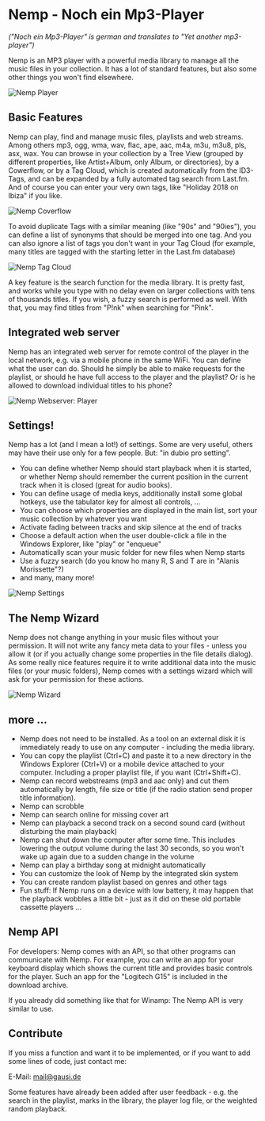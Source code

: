 # Nemp - Noch ein Mp3-Player
*("Noch ein Mp3-Player" is german and translates to "Yet another mp3-player")*

Nemp is an MP3 player with a powerful media library to manage all the music files in your collection. It has a lot of standard features, but also some other things you won't find elsewhere.

![Nemp Player](/Screenshots/MainPlayer-5-0.jpg)

## Basic Features

Nemp can play, find and manage music files, playlists and web streams. Among others mp3, ogg, wma, wav, flac, ape, aac, m4a, m3u, m3u8, pls, asx, wax. You can browse in your collection by a Tree View (grouped by different properties, like Artist+Album, only Album, or directories), by a Cowerflow, or by a Tag Cloud, which is created automatically from the ID3-Tags, and can be expanded by a fully automated tag search from Last.fm. And of course you can enter your very own tags, like "Holiday 2018 on Ibiza" if you like.

![Nemp Coverflow](/Screenshots/Coverflow.jpg)

To avoid duplicate Tags with a similar meaning (like "90s" and "90ies"), you can define a list of synonyms that should be merged into one tag. And you can also ignore a list of tags you don't want in your Tag Cloud (for example, many titles are tagged with the starting letter in the Last.fm database)

![Nemp Tag Cloud](/Screenshots/TagCloud.jpg)

A key feature is the search function for the media library. It is pretty fast, and works while you type with no delay even on larger collections with tens of thousands titles. If you wish, a fuzzy search is performed as well. With that, you may find titles from "P!nk" when searching for "Pink".

## Integrated web server

Nemp has an integrated web server for remote control of the player in the local network, e.g. via a mobile phone in the same WiFi. You can define what the user can do. Should he simply be able to make requests for the playlist, or should he have full access to the player and the playlist? Or is he allowed to download individual titles to his phone?

![Nemp Webserver: Player](/Screenshots/WebserverCombined.jpg)

## Settings!
Nemp has a lot (and I mean a lot!) of settings. Some are very useful, others may have their use only for a few people. But: "in dubio pro setting". 
* You can define whether Nemp should start playback when it is started, or whether Nemp should remember the current position in the current track when it is closed (great for audio books).
* You can define usage of media keys, additionally install some global hotkeys, use the tabulator key for almost all controls, ...
* You can choose which properties are displayed in the main list, sort your music collection by whatever you want
* Activate fading between tracks and skip silence at the end of tracks
* Choose a default action when the user double-click a file in the Windows Explorer, like "play" or "enqueue"
* Automatically scan your music folder for new files when Nemp starts
* Use a fuzzy search (do you know ho many R, S and T are in "Alanis Morissette"?)
* and many, many more!

![Nemp Settings](/Screenshots/Settings.jpg)

## The Nemp Wizard
Nemp does not change anything in your music files without your permission. It will not write any fancy meta data to your files - unless you allow it (or if you actually change some properties in the file details dialog). As some really nice features require it to write additional data into the music files (or your music folders), Nemp comes with a settings wizard which will ask for your permission for these actions.

![Nemp Wizard](/Screenshots/Wizard.jpg)

## more ...
* Nemp does not need to be installed. As a tool on an external disk it is immediately ready to use on any computer - including the media library.
* You can copy the playlist (Ctrl+C) and paste it to a new directory in the Windows Explorer (Ctrl+V) or a mobile device attached to your computer. Including a proper playlist file, if you want (Ctrl+Shift+C).
* Nemp can record webstreams (mp3 and aac only) and cut them automatically by length, file size or title (if the radio station send proper title information).
* Nemp can scrobble
* Nemp can search online for missing cover art
* Nemp can playback a second track on a second sound card (without disturbing the main playback)
* Nemp can shut down the computer after some time. This includes lowering the output volume during the last 30 seconds, so you won't wake up again due to a sudden change in the volume
* Nemp can play a birthday song at midnight automatically 
* You can customize the look of Nemp by the integrated skin system
* You can create random playlist based on genres and other tags
* Fun stuff: If Nemp runs on a device with low battery, it may happen that the playback wobbles a little bit - just as it did on these old portable cassette players ...

## Nemp API

For developers: Nemp comes with an API, so that other programs can communicate with Nemp. For example, you can write an app for your keyboard display which shows the current title and provides basic controls for the player. Such an app for the "Logitech G15" is included in the download archive.

If you already did something like that for Winamp: The Nemp API is very similar to use.

## Contribute
If you miss a function and want it to be implemented, or if you want to add some lines of code, just contact me: 

E-Mail: mail@gausi.de

Some features have already been added after user feedback - e.g. the search in the playlist, marks in the library, the player log file, or the weighted random playback.
